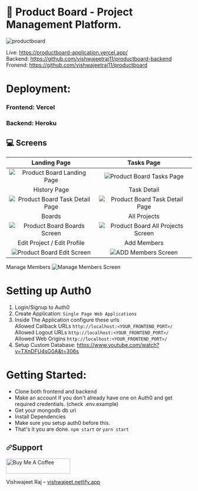 # 🚀 Product Board - Project Management Platform.

![productboard](https://socialify.git.ci/vishwajeetraj11/productboard/image?description=1&language=1&owner=1&pattern=Floating%20Cogs&theme=Dark)

Live: https://productboard-application.vercel.app/  
Backend: https://github.com/vishwajeetraj11/productboard-backend  
Fronend: https://github.com/vishwajeetraj11/productboard  

# Deployment:  
### Frontend: Vercel  
### Backend: Heroku  


## 💻 Screens
Landing Page          |  Tasks Page
:-------------------------:|:-------------------------:
<img src="https://cdn.hashnode.com/res/hashnode/image/upload/v1630149589220/goQ-okNCt.png" alt="Product Board Landing Page"> | <img src="https://cdn.hashnode.com/res/hashnode/image/upload/v1630153282619/XUtel14cI.png" alt="Product Board Tasks Page">
History Page       |  Task Detail
<img src="https://cdn.hashnode.com/res/hashnode/image/upload/v1630153301739/U7064rsYj.png" alt="Product Board Task Detail Page"> | <img src="https://cdn.hashnode.com/res/hashnode/image/upload/v1630153228545/T3fcevdSj.png" alt="Product Board Task Detail Page">
Boards       |  All Projects
<img src="https://cdn.hashnode.com/res/hashnode/image/upload/v1630153344984/m3cqsWGDT.png" alt="Product Board Boards Screen"> | <img src="https://cdn.hashnode.com/res/hashnode/image/upload/v1630153955359/_YkSuXAIa.png" alt="Product Board All Projects Screen">
Edit Project / Edit Profile        |  Add Members
<img src="https://cdn.hashnode.com/res/hashnode/image/upload/v1630153390720/oMN0ES-gF.png" alt="Product Board Edit Screen"> | <img src="https://cdn.hashnode.com/res/hashnode/image/upload/v1630153419566/dKBwRusw1.png" alt="ADD Members Screen">
Manage Members
 <img src="https://cdn.hashnode.com/res/hashnode/image/upload/v1630153308630/WU5JneMCO.png" alt="Manage Members Screen">
  
# Setting up Auth0  
1. Login/Signup to Auth0  
2. Create Application: ```Single Page Web Applications```  
3. Inside The Application configure these urls  
   Allowed Callback URLs  ```http://localhost:<YOUR_FRONTEND_PORT>/```  
   Allowed Logout URLs  ```http://localhost:<YOUR_FRONTEND_PORT>/```  
   Allowed Web Origins  ```http://localhost:<YOUR_FRONTEND_PORT>/```  
4. Setup Custom Database: https://www.youtube.com/watch?v=TXnDFU4sG0A&t=306s  

# Getting Started:   
- Clone both frontend and backend  
- Make an account if you don't already have one on Auth0 and get required credentials. (check .env.example)  
- Get your mongodb db uri  
- Install Dependencies  
- Make sure you setup auth0 before this.
- That's it you are done. ```npm start``` or ```yarn start```  

<h2><a id="user-content-about" class="anchor" aria-hidden="true" href="#about"><svg class="octicon octicon-link" viewBox="0 0 16 16" version="1.1" width="16" height="16" aria-hidden="true"><path fill-rule="evenodd" d="M7.775 3.275a.75.75 0 001.06 1.06l1.25-1.25a2 2 0 112.83 2.83l-2.5 2.5a2 2 0 01-2.83 0 .75.75 0 00-1.06 1.06 3.5 3.5 0 004.95 0l2.5-2.5a3.5 3.5 0 00-4.95-4.95l-1.25 1.25zm-4.69 9.64a2 2 0 010-2.83l2.5-2.5a2 2 0 012.83 0 .75.75 0 001.06-1.06 3.5 3.5 0 00-4.95 0l-2.5 2.5a3.5 3.5 0 004.95 4.95l1.25-1.25a.75.75 0 00-1.06-1.06l-1.25 1.25a2 2 0 01-2.83 0z"></path></svg></a>Support</h2>

<a href="https://www.buymeacoffee.com/vishwajeetraj11" target="_blank"><img src="https://cdn.buymeacoffee.com/buttons/default-orange.png" alt="Buy Me A Coffee" height="41" width="174"></a>

<p>Vishwajeet Raj – <a href="https://vishwajeet.netlify.app" rel="nofollow">vishwajeet.netlify.app</a></p>
